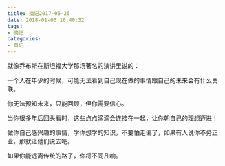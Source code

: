 ```yaml
---
title: 摘记2017-05-26
date: 2018-01-06 16:40:32
tags: 
- 摘记
categories:
- 自记
---
```

就像乔布斯在斯坦福大学那场著名的演讲里说的：

一个人在年少的时候，可能无法看到自己现在做的事情跟自己的未来会有什么关联。

你无法预知未来，只能回顾，但你需要信心。

当你很多年后回头看时，这些点点滴滴会连接在一起，让你朝自己的理想迈进！

做你自己感兴趣的事情，学你想学的知识，不要怕走偏了，如果有人说你不务正业，那就让他们说去吧。

如果你能远离传统的路子，你将不同凡响。
